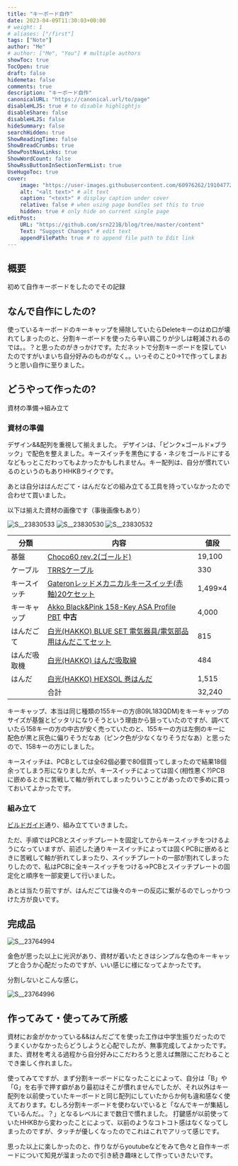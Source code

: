 ```yaml
---
title: "キーボード自作"
date: 2023-04-09T11:30:03+00:00
# weight: 1
# aliases: ["/first"]
tags: ["Note"]
author: "Me"
# author: ["Me", "You"] # multiple authors
showToc: true
TocOpen: true
draft: false
hidemeta: false
comments: true
description: "キーボード自作"
canonicalURL: "https://canonical.url/to/page"
disableHLJS: true # to disable highlightjs
disableShare: false
disableHLJS: false
hideSummary: false
searchHidden: true
ShowReadingTime: false
ShowBreadCrumbs: true
ShowPostNavLinks: true
ShowWordCount: false
ShowRssButtonInSectionTermList: true
UseHugoToc: true
cover:
    image: "https://user-images.githubusercontent.com/60976262/191047722-dd7ed9ad-6e00-4b50-8073-24ae9602b8d6.png" # image path/url
    alt: "<alt text>" # alt text
    caption: "<text>" # display caption under cover
    relative: false # when using page bundles set this to true
    hidden: true # only hide on current single page
editPost:
    URL: "https://github.com/srn221B/blog/tree/master/content"
    Text: "Suggest Changes" # edit text
    appendFilePath: true # to append file path to Edit link
---
```


## 概要
初めて自作キーボードをしたのでその記録

## なんで自作にしたの?
使っているキーボードのキーキャップを掃除していたらDeleteキーのはめ口が壊れてしまったのと、分割キーボードを使ったら辛い肩こりが少しは軽減されるのでは。。？と思ったのがきっかけです。ただネットで分割キーボードを探していたのですがいまいち自分好みのものがなく。。いっそのこと0->1で作ってしまおうと思い自作に至りました。

## どうやって作ったの?
資材の準備->組み立て
### 資材の準備
デザイン&&配列を重視して揃えました。
デザインは、「ピンク×ゴールド×ブラック」で配色を整えました。キースイッチを黒色にする・ネジをゴールドにするなどもっとこだわってもよかったかもしれません。キー配列は、自分が慣れているのというのもありHHKBライクです。

あとは自分ははんだごて・はんだなどの組み立てる工具を持っていなかったので合わせて買いました。

以下は揃えた資材の画像です（事後画像もあり）

![S__23830533](https://user-images.githubusercontent.com/60976262/232224538-73888735-ab9f-49f3-b179-4edd10b146f3.png)
![S__23830530](https://user-images.githubusercontent.com/60976262/232224545-4ceaf825-d9a0-4dbf-ae7a-b277c62d8007.png)
![S__23830532](https://user-images.githubusercontent.com/60976262/232224623-edfbaa1e-b130-44a0-931e-fad83f392533.png)


|分類|内容|値段|
|---|---|---|
|基盤|[Choco60 rev.2(ゴールド)](https://shop.yushakobo.jp/products/choco60-rev-2?variant=40392487141537)|19,100|
|ケーブル|[TRRSケーブル](https://shop.yushakobo.jp/products/trrs_cable?variant=40975953199265)|330|
|キースイッチ|[Gateronレッドメカニカルキースイッチ(赤軸)20ケセット](https://www.amazon.co.jp/gp/product/B09D3PY63G/ref=ppx_yo_dt_b_asin_title_o02_s00?ie=UTF8&psc=1)|1,499×4|
|キーキャップ|[Akko Black&Pink 158-Key ASA Profile PBT](https://www.amazon.co.jp/Akko/dp/B091DNYXGR?th=1) **中古**|4,000|
|はんだごて|[白光(HAKKO) BLUE SET 電気器具/電気部品用はんだこてセット](https://www.amazon.co.jp/gp/product/B0072QN66U/ref=ppx_yo_dt_b_asin_title_o01_s00?ie=UTF8&psc=1)|815|
|はんだ吸取機|[白光(HAKKO) はんだ吸取線](https://www.amazon.co.jp/gp/product/B091BR2BGM/ref=ppx_yo_dt_b_asin_title_o01_s00?ie=UTF8&th=1)|484|
|はんだ|[白光(HAKKO) HEXSOL 巻はんだ](https://www.amazon.co.jp/gp/product/B0027WWP2K/ref=ppx_yo_dt_b_asin_title_o00_s00?ie=UTF8&psc=1)|1,515|
||合計|32,240|

キーキャップ、本当は同じ種類の155キーの方(B09L183QDM)をキーキャップのサイズが基盤とピッタリになりそうという理由から狙っていたのですが、調べていたら158キーの方の中古が安く売っていたのと、155キーの方は左側のキーに配色が黒と灰色に偏りそうだなあ（ピンク色が少なくなりそうだなあ）と思ったので、158キーの方にしました。

キースイッチは、PCBとしては全62個必要で80個買ってしまったので結果18個余ってしまう形になりましたが、キースイッチによっては固く(相性悪く?)PCBに嵌めるときに苦戦して軸が折れてしまったりいうことがあったので多めに買っておいてよかったです。

### 組み立て
[ビルドガイド](https://keys.recompile.net/docs/choco60-rev2-build-guide/)通り、組み立てていきました。

ただ、手順ではPCBとスイッチプレートを固定してからキースイッチをつけるようになっていますが、前述した通りキースイッチによっては固くPCBに嵌めるときに苦戦して軸が折れてしまったり、スイッチプレートの一部が割れてしまったりしたので、私はPCBに全キースイッチをつける->PCBとスイッチプレートの固定化と順序を一部変更して行いました。

あとは当たり前ですが、はんだごては後々のキーの反応に繋がるのでしっかりつけた方が良いです。

## 完成品
![S__23764994](https://user-images.githubusercontent.com/60976262/230777629-061bc68c-f981-4d5c-949a-dacdff984e90.png)

金色が思った以上に光沢があり、資材が着いたときはシンプルな色のキーキャップと合うか心配だったのですが、いい感じに様になってよかったです。

分割しないとこんな感じ。

![S__23764996](https://user-images.githubusercontent.com/60976262/230777744-d63684ed-a7a5-4e51-b4ee-ddbca3c1fd12.png)



## 作ってみて・使ってみて所感
資材にお金がかかっている&&はんだごてを使った工作は中学生振りだったのでうまくいかなかったらどうしようと心配でしたが、無事完成してよかったです。また、資材を考える過程から自分好みにこだわろうと思えば無限にこだわることでき楽しく作れました。

使ってみてですが、まず分割キーボードになったことによって、自分は「B」や「G」を右手で押す癖があり最初はそこが慣れませんでしたが、それ以外はキー配列を以前使っていたキーボードと同じ配列にしていたからか何も違和感なく使えております。むしろ分割キーボードを使わないでいると「なんでキーが集結しているんだ。。？」となるレベルにまで数日で慣れました。
打鍵感が以前使っていたHHKBから変わったことによって、以前のようなコトコト感はなくなってしまったのですが、タッチが優しくなったのでこれはこれでアリって感じです。

思った以上に楽しかったのと、作りながらyoutubeなどをみて色々と自作キーボードについて知見が溜まったので引き続き趣味として作っていきたいです。